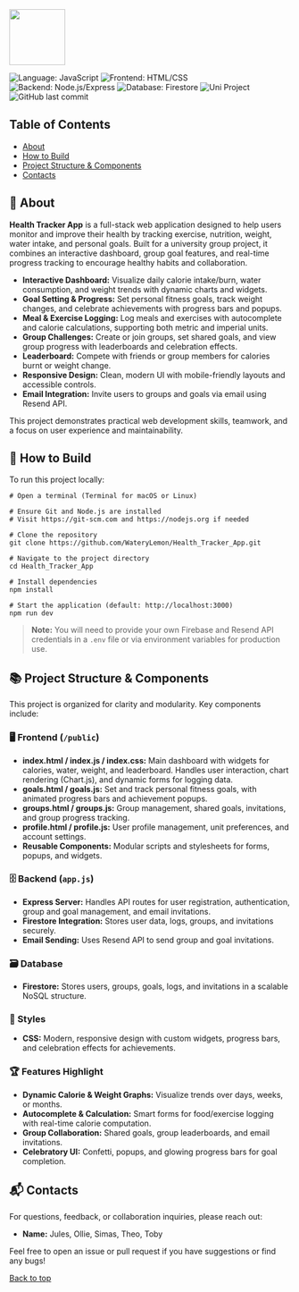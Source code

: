 <img src="https://cdn-icons-png.flaticon.com/512/4434/4434478.png" width="100" />

<a name="top"></a>

![Language: JavaScript](https://img.shields.io/badge/language-JavaScript-yellow)
![Frontend: HTML/CSS](https://img.shields.io/badge/frontend-HTML%2FCSS-blue)
![Backend: Node.js/Express](https://img.shields.io/badge/backend-Node.js%2FExpress-green)
![Database: Firestore](https://img.shields.io/badge/database-Firestore-orange)
![Uni Project](https://img.shields.io/badge/-university%20project-red?style=flat-square)
![GitHub last commit](https://img.shields.io/github/last-commit/WateryLemon/Health_Tracker_App)

## Table of Contents
- [About](#-about)
- [How to Build](#-how-to-build)
- [Project Structure & Components](#-project-structure--components)
- [Contacts](#-contacts)

<a name="about"></a>
## 🚀 About

**Health Tracker App** is a full-stack web application designed to help users monitor and improve their health by tracking exercise, nutrition, weight, water intake, and personal goals. Built for a university group project, it combines an interactive dashboard, group goal features, and real-time progress tracking to encourage healthy habits and collaboration.

- **Interactive Dashboard:** Visualize daily calorie intake/burn, water consumption, and weight trends with dynamic charts and widgets.
- **Goal Setting & Progress:** Set personal fitness goals, track weight changes, and celebrate achievements with progress bars and popups.
- **Meal & Exercise Logging:** Log meals and exercises with autocomplete and calorie calculations, supporting both metric and imperial units.
- **Group Challenges:** Create or join groups, set shared goals, and view group progress with leaderboards and celebration effects.
- **Leaderboard:** Compete with friends or group members for calories burnt or weight change.
- **Responsive Design:** Clean, modern UI with mobile-friendly layouts and accessible controls.
- **Email Integration:** Invite users to groups and goals via email using Resend API.

This project demonstrates practical web development skills, teamwork, and a focus on user experience and maintainability.

<a name="how-to-build"></a>
## 📝 How to Build

To run this project locally:

```shell
# Open a terminal (Terminal for macOS or Linux)

# Ensure Git and Node.js are installed
# Visit https://git-scm.com and https://nodejs.org if needed

# Clone the repository
git clone https://github.com/WateryLemon/Health_Tracker_App.git

# Navigate to the project directory
cd Health_Tracker_App

# Install dependencies
npm install

# Start the application (default: http://localhost:3000)
npm run dev
```

> **Note:** You will need to provide your own Firebase and Resend API credentials in a `.env` file or via environment variables for production use.

<a name="project-structure--components"></a>
## 📚 Project Structure & Components

This project is organized for clarity and modularity. Key components include:

### 🖥️ Frontend (`/public`)

- **index.html / index.js / index.css:** Main dashboard with widgets for calories, water, weight, and leaderboard. Handles user interaction, chart rendering (Chart.js), and dynamic forms for logging data.
- **goals.html / goals.js:** Set and track personal fitness goals, with animated progress bars and achievement popups.
- **groups.html / groups.js:** Group management, shared goals, invitations, and group progress tracking.
- **profile.html / profile.js:** User profile management, unit preferences, and account settings.
- **Reusable Components:** Modular scripts and stylesheets for forms, popups, and widgets.

### 🗄️ Backend (`app.js`)

- **Express Server:** Handles API routes for user registration, authentication, group and goal management, and email invitations.
- **Firestore Integration:** Stores user data, logs, groups, and invitations securely.
- **Email Sending:** Uses Resend API to send group and goal invitations.

### 🗃️ Database

- **Firestore:** Stores users, groups, goals, logs, and invitations in a scalable NoSQL structure.

### 🎨 Styles

- **CSS:** Modern, responsive design with custom widgets, progress bars, and celebration effects for achievements.

### 🏆 Features Highlight

- **Dynamic Calorie & Weight Graphs:** Visualize trends over days, weeks, or months.
- **Autocomplete & Calculation:** Smart forms for food/exercise logging with real-time calorie computation.
- **Group Collaboration:** Shared goals, group leaderboards, and email invitations.
- **Celebratory UI:** Confetti, popups, and glowing progress bars for goal completion.

<a name="contacts"></a>
## 📬 Contacts

For questions, feedback, or collaboration inquiries, please reach out:

- **Name:** Jules, Ollie, Simas, Theo, Toby

Feel free to open an issue or pull request if you have suggestions or find any bugs!

[Back to top](#top)
